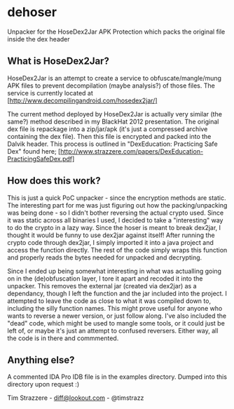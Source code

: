 dehoser
=======

Unpacker for the HoseDex2Jar APK Protection which packs the original file inside the dex header

## What is HoseDex2Jar? ##

  HoseDex2Jar is an attempt to create a service to obfuscate/mangle/mung APK files to prevent
  decompilation (maybe analysis?) of those files.
  The service is currently located at [http://www.decompilingandroid.com/hosedex2jar/]

The current method deployed by HoseDex2Jar is actually very similar (the same?) method described
in my BlackHat 2012 presentation. The original dex file is repackage into a zip/jar/apk (it's just
a compressed archive containing the dex file). Then this file is encrypted and packed into the
Dalvik header. This process is outlined in "DexEducation: Practicing Safe Dex" found here;
 [http://www.strazzere.com/papers/DexEducation-PracticingSafeDex.pdf]

## How does this work? ##
This is just a quick PoC unpacker - since the encryption methods are static. The interesting part
for me was just figuring out how the packing/unpacking was being done - so I didn't bother reversing
the actual crypto used. Since it was static across all binaries I used, I decided to take a "interesting"
way to do the crypto in a lazy way. Since the hoser is meant to break dex2jar, I thought it would be
funny to use dex2jar against itself! After running the crypto code through dex2jar, I simply imported
it into a java project and access the function directly. The rest of the code simply wraps this
function and properly reads the bytes needed for unpacked and decrypting.

Since I ended up being somewhat interesting in what was actualling going on in the (de)obfuscation layer,
I tore it apart and recoded it into the unpacker. This removes the external jar (created via dex2jar) as
a dependancy, though I left the function and the jar included into the project. I attempted to leave the
code as close to what it was compiled down to, including the silly function names. This might prove useful
for anyone who wants to reverse a newer version, or just follow along. I've also included the "dead" code,
which might be used to mangle some tools, or it could just be left of, or maybe it's just an attempt to
confused reversers. Either way, all the code is in there and commmented.

## Anything else? ##
A commented IDA Pro IDB file is in the examples directory. Dumped into this directory upon request :)

Tim Strazzere - diff@lookout.com - @timstrazz